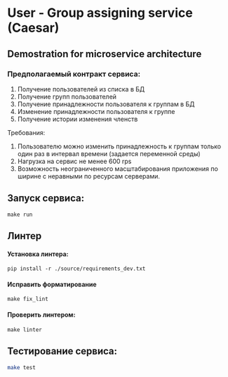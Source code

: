 # User - Group assigning service (Caesar)

## Demostration for microservice architecture 

### Предполагаемый контракт сервиса:

1. Получение пользователей из списка в БД
2. Получение групп пользователей
2. Получение принадлежности пользователя к группам в БД
3. Изменение принадлежности пользователя к группе
4. Получение истории изменения членств


Требования:
1. Пользователю можно изменить принадлежность к группам только один раз в интервал времени (задается переменной среды)
2. Нагрузка на сервис не менее 600 rps
3. Возможность неограниченного масштабирования приложения по ширине с неравными по ресурсам серверами. 

## Запуск сервиса:
```shell
make run
```
## Линтер
#### Установка линтера:
```shell
pip install -r ./source/requirements_dev.txt
```
#### Исправить форматирование

```shell
make fix_lint
```

#### Проверить линтером:

```shell
make linter
```

## Тестирование сервиса:
```sh
make test
```